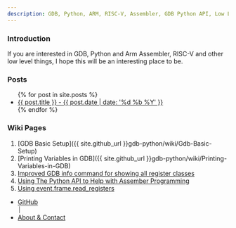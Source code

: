 ```yaml
---
description: GDB, Python, ARM, RISC-V, Assembler, GDB Python API, Low Level Debugging
---
```

### Introduction

If you are interested in GDB, Python and Arm Assembler, RISC-V and other low level things, I hope this will be an interesting place to be.

### Posts 

<ul>
  {% for post in site.posts %}
  <li>
      <a href="{{ post.url }}">{{ post.title }} - {{ post.date | date: '%d %b %Y' }}</a>
  </li>
 {% endfor %}
</ul>

### Wiki Pages
1. [GDB Basic Setup]({{ site.github_url }}gdb-python/wiki/Gdb-Basic-Setup)
1. [Printing Variables in GDB]({{ site.github_url }}gdb-python/wiki/Printing-Variables-in-GDB)
1. [Improved GDB info command for showing all register classes](https://github.com/StevenLwcz/gdb-python/wiki/Improved-GDB-info-commands-for-general,-single,-double-and-vector-registers-for-Armv8a-and-AArch64)
1. [Using The Python API to Help with Assember Programming](https://github.com/StevenLwcz/gdb-python/wiki/Using-The-Python-API-for-GDB-to-Help-with-Assembler-Programming)
1. [Using event.frame.read_registers](https://github.com/StevenLwcz/gdb-python/wiki/Using-The-Python-API-event.frame.read_register-in-Gdb)

<nav>
  <ul>
    <li><a href="{{ site.github_url }}">GitHub</a></li> &#x23D0;
    <li><a href="{{ site.url }}/about">About & Contact</a></li>
  </ul>
</nav>
